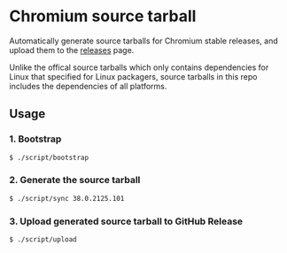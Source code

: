 # Chromium source tarball

Automatically generate source tarballs for Chromium stable releases, and upload
them to the
[releases](https://github.com/zcbenz/chromium-source-tarball/releases) page.

Unlike the offical source tarballs which only contains dependencies for Linux
that specified for Linux packagers, source tarballs in this repo includes the
dependencies of all platforms.

## Usage

### 1. Bootstrap

```bash
$ ./script/bootstrap
```

### 2. Generate the source tarball

```bash
$ ./script/sync 38.0.2125.101
```

### 3. Upload generated source tarball to GitHub Release

```bash
$ ./script/upload
```
